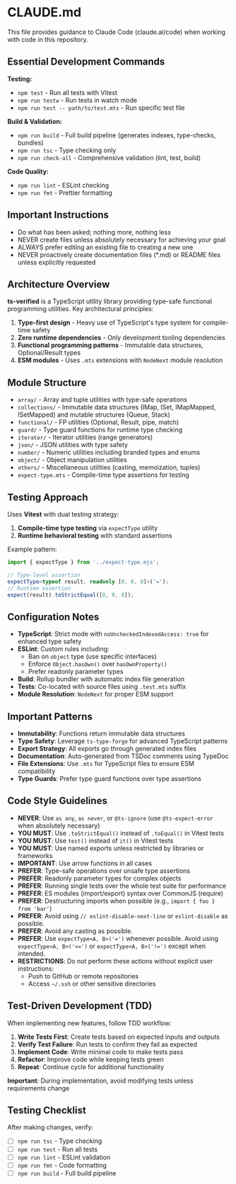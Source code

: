 # CLAUDE.md

This file provides guidance to Claude Code (claude.ai/code) when working with code in this repository.

## Essential Development Commands

**Testing:**

- `npm test` - Run all tests with Vitest
- `npm run testw` - Run tests in watch mode
- `npm run test -- path/to/test.mts` - Run specific test file

**Build & Validation:**

- `npm run build` - Full build pipeline (generates indexes, type-checks, bundles)
- `npm run tsc` - Type checking only
- `npm run check-all` - Comprehensive validation (lint, test, build)

**Code Quality:**

- `npm run lint` - ESLint checking
- `npm run fmt` - Prettier formatting

## Important Instructions

- Do what has been asked; nothing more, nothing less
- NEVER create files unless absolutely necessary for achieving your goal
- ALWAYS prefer editing an existing file to creating a new one
- NEVER proactively create documentation files (\*.md) or README files unless explicitly requested

## Architecture Overview

**ts-verified** is a TypeScript utility library providing type-safe functional programming utilities. Key architectural principles:

1. **Type-first design** - Heavy use of TypeScript's type system for compile-time safety
2. **Zero runtime dependencies** - Only development tooling dependencies
3. **Functional programming patterns** - Immutable data structures, Optional/Result types
4. **ESM modules** - Uses `.mts` extensions with `NodeNext` module resolution

## Module Structure

- `array/` - Array and tuple utilities with type-safe operations
- `collections/` - Immutable data structures (IMap, ISet, IMapMapped, ISetMapped) and mutable structures (Queue, Stack)
- `functional/` - FP utilities (Optional, Result, pipe, match)
- `guard/` - Type guard functions for runtime type checking
- `iterator/` - Iterator utilities (range generators)
- `json/` - JSON utilities with type safety
- `number/` - Numeric utilities including branded types and enums
- `object/` - Object manipulation utilities
- `others/` - Miscellaneous utilities (casting, memoization, tuples)
- `expect-type.mts` - Compile-time type assertions for testing

## Testing Approach

Uses **Vitest** with dual testing strategy:

1. **Compile-time type testing** via `expectType` utility
2. **Runtime behavioral testing** with standard assertions

Example pattern:

```typescript
import { expectType } from '../expect-type.mjs';

// Type-level assertion
expectType<typeof result, readonly [0, 0, 0]>('=');
// Runtime assertion
expect(result).toStrictEqual([0, 0, 0]);
```

## Configuration Notes

- **TypeScript**: Strict mode with `noUncheckedIndexedAccess: true` for enhanced type safety
- **ESLint**: Custom rules including:
    - Ban on `object` type (use specific interfaces)
    - Enforce `Object.hasOwn()` over `hasOwnProperty()`
    - Prefer readonly parameter types
- **Build**: Rollup bundler with automatic index file generation
- **Tests**: Co-located with source files using `.test.mts` suffix
- **Module Resolution**: `NodeNext` for proper ESM support

## Important Patterns

- **Immutability**: Functions return immutable data structures
- **Type Safety**: Leverage `ts-type-forge` for advanced TypeScript patterns
- **Export Strategy**: All exports go through generated index files
- **Documentation**: Auto-generated from TSDoc comments using TypeDoc
- **File Extensions**: Use `.mts` for TypeScript files to ensure ESM compatibility
- **Type Guards**: Prefer type guard functions over type assertions

## Code Style Guidelines

- **NEVER**: Use `as any`, `as never`, or `@ts-ignore` (use `@ts-expect-error` when absolutely necessary)
- **YOU MUST**: Use `.toStrictEqual()` instead of `.toEqual()` in Vitest tests
- **YOU MUST**: Use `test()` instead of `it()` in Vitest tests
- **YOU MUST**: Use named exports unless restricted by libraries or frameworks
- **IMPORTANT**: Use arrow functions in all cases
- **PREFER**: Type-safe operations over unsafe type assertions
- **PREFER**: Readonly parameter types for complex objects
- **PREFER**: Running single tests over the whole test suite for performance
- **PREFER**: ES modules (import/export) syntax over CommonJS (require)
- **PREFER**: Destructuring imports when possible (e.g., `import { foo } from 'bar'`)
- **PREFER**: Avoid using `// eslint-disable-next-line` or `eslint-disable` as possible.
- **PREFER**: Avoid any casting as possible.
- **PREFER**: Use `expectType<A, B>('=')` whenever possible. Avoid using `expectType<A, B>('<=')` or `expectType<A, B>('!=')` except when intended.
- **RESTRICTIONS**: Do not perform these actions without explicit user instructions:
    - Push to GitHub or remote repositories
    - Access `~/.ssh` or other sensitive directories

## Test-Driven Development (TDD)

When implementing new features, follow TDD workflow:

1. **Write Tests First**: Create tests based on expected inputs and outputs
2. **Verify Test Failure**: Run tests to confirm they fail as expected
3. **Implement Code**: Write minimal code to make tests pass
4. **Refactor**: Improve code while keeping tests green
5. **Repeat**: Continue cycle for additional functionality

**Important**: During implementation, avoid modifying tests unless requirements change

## Testing Checklist

After making changes, verify:

- [ ] `npm run tsc` - Type checking
- [ ] `npm run test` - Run all tests
- [ ] `npm run lint` - ESLint validation
- [ ] `npm run fmt` - Code formatting
- [ ] `npm run build` - Full build pipeline
